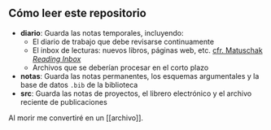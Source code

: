 ## Cómo leer este repositorio

- **diario**: Guarda las notas temporales, incluyendo:
    - El diario de trabajo que debe revisarse continuamente
    - El inbox de lecturas: nuevos libros, páginas web, etc. [cfr. Matuschak *Reading Inbox*](https://notes.andymatuschak.org/z61sPhxF8ZiXcDQF36W4HaYKnSxYJfZmLrkb4)
    - Archivos que se deberían procesar en el corto plazo
- **notas**: Guarda las notas permanentes, los esquemas argumentales y la base de datos `.bib` de la biblioteca
- **src**: Guarda las notas de proyectos, el librero electrónico y el archivo reciente de publicaciones

Al morir me convertiré en un [[archivo]].
